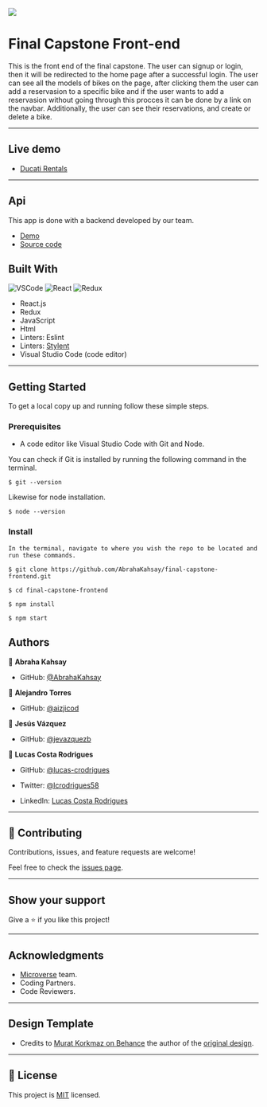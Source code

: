 ![](https://img.shields.io/badge/Microverse-blueviolet)
# Final Capstone Front-end
This is the front end of the final capstone.
The user can signup or login, then it will be redirected to the home page after a successful login. The user can see all the models of bikes on the page, after clicking them the user can add a reservasion to a specific bike and if the user wants to add a reservasion without going through this procces it can be done by a link on the navbar. Additionally, the user can see their reservations, and create or delete a bike.
<hr>

## Live demo

- [Ducati Rentals](https://ducati-rentals.netlify.app/)
<hr>

## Api
This app is done with a backend developed by our team.
- [Demo](https://ducati-rentals-3bu2.onrender.com/api-docs/index.html) 
- [Source code](https://github.com/AbrahaKahsay/final-capstone-backend) 
## Built With
 ![VSCode](https://img.shields.io/badge/VSCode-0078D4?style=for-the-badge&logo=visual%20studio%20code&logoColor=white)
 ![React](https://img.shields.io/badge/React-20232A?style=for-the-badge&logo=react&logoColor=61DAFB)
 ![Redux](https://img.shields.io/badge/Redux-593D88?style=for-the-badge&logo=redux&logoColor=white)
-  React.js
-  Redux
-  JavaScript
-  Html
-  Linters: Eslint
-  Linters: [Stylent](https://stylelint.io/)
-  Visual Studio Code (code editor)
<hr>

## Getting Started

To get a local copy up and running follow these simple steps.

### Prerequisites

-  A code editor like Visual Studio Code with Git and Node.

You can check if Git is installed by running the following command in the terminal.
```
$ git --version
```

Likewise for node installation.
```
$ node --version
```

### Install

    In the terminal, navigate to where you wish the repo to be located and run these commands.

```
$ git clone https://github.com/AbrahaKahsay/final-capstone-frontend.git
```
```
$ cd final-capstone-frontend
```
```
$ npm install
```
```
$ npm start
```
## Authors

👤 **Abraha Kahsay**

- GitHub: [@AbrahaKahsay](https://github.com/AbrahaKahsay)

👤 **Alejandro Torres**

- GitHub: [@aizjicod](https://github.com/aizjicod)

👤 **Jesús Vázquez**

- GitHub: [@jevazquezb](https://github.com/jevazquezb)

👤 **Lucas Costa Rodrigues**

- GitHub: [@lucas-crodrigues](https://github.com/lucas-crodrigues)

- Twitter: [@lcrodrigues58](https://twitter.com/lcrodrigues58)

- LinkedIn: [Lucas Costa Rodrigues](https://www.linkedin.com/in/lucascostarodrigues/)
<hr>

## 🤝 Contributing

Contributions, issues, and feature requests are welcome!

Feel free to check the [issues page](../../issues/).
<hr>

## Show your support
Give a ⭐️ if you like this project!
<hr>

## Acknowledgments

- [Microverse](https://github.com/microverseinc) team.
- Coding Partners.
- Code Reviewers.
<hr>

## Design Template

- Credits to [Murat Korkmaz on Behance](https://www.behance.net/muratk) the author of the [original design](https://www.behance.net/gallery/26425031/Vespa-Responsive-Redesign).
<hr>

## 📝 License

This project is [MIT](./LICENSE) licensed.

